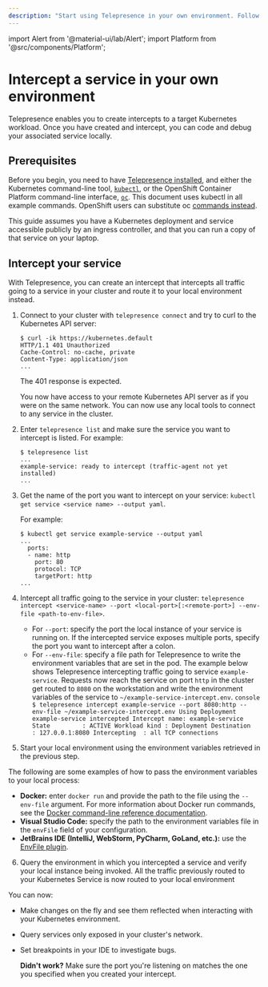```yaml
---
description: "Start using Telepresence in your own environment. Follow these steps to intercept your service in your cluster."
---
```


import Alert from '@material-ui/lab/Alert';
import Platform from '@src/components/Platform';

# Intercept a service in your own environment

Telepresence enables you to create intercepts to a target Kubernetes workload. Once you have created and intercept, you can code and debug your associated service locally. 


## Prerequisites

Before you begin, you need to have [Telepresence installed](../install/client), and either the Kubernetes command-line tool, [`kubectl`](https://kubernetes.io/docs/tasks/tools/install-kubectl/), or the OpenShift Container Platform command-line interface, [`oc`](https://docs.openshift.com/container-platform/4.2/cli_reference/openshift_cli/getting-started-cli.html#cli-installing-cli_cli-developer-commands). This document uses kubectl in all example commands. OpenShift users can substitute oc [commands instead](https://docs.openshift.com/container-platform/4.1/cli_reference/developer-cli-commands.html).

This guide assumes you have a Kubernetes deployment and service accessible publicly by an ingress controller, and that you can run a copy of that service on your laptop.

## Intercept your service

With Telepresence, you can create an intercept that intercepts all traffic going to a service in your cluster and route it to your local environment instead. 

1. Connect to your cluster with `telepresence connect` and try to curl to the Kubernetes API server:

   ```console
   $ curl -ik https://kubernetes.default
   HTTP/1.1 401 Unauthorized
   Cache-Control: no-cache, private
   Content-Type: application/json
   ...
   ```

   <Alert>
    The 401 response is expected.
   </Alert>

   You now have access to your remote Kubernetes API server as if you were on the same network. You can now use any local tools to connect to any service in the cluster.

2. Enter `telepresence list` and make sure the service you want to intercept is listed. For example:

   ```console
   $ telepresence list
   ...
   example-service: ready to intercept (traffic-agent not yet installed)
   ...
   ```

3. Get the name of the port you want to intercept on your service:
   `kubectl get service <service name> --output yaml`.
  
   For example:

   ```console
   $ kubectl get service example-service --output yaml
   ...
     ports:
     - name: http
       port: 80
       protocol: TCP
       targetPort: http
   ...
   ```

4. Intercept all traffic going to the service in your cluster:
    `telepresence intercept <service-name> --port <local-port>[:<remote-port>] --env-file <path-to-env-file>`.
      * For `--port`: specify the port the local instance of your service is running on. If the intercepted service exposes multiple ports, specify the port you want to intercept after a colon.
      * For `--env-file`: specify a file path for Telepresence to write the environment variables that are set in the pod. 
       The example below shows Telepresence intercepting traffic going to service `example-service`. Requests now reach the service on port `http` in the cluster get routed to `8080` on the workstation and write the environment variables of the service to `~/example-service-intercept.env`.
       ```console
       $ telepresence intercept example-service --port 8080:http --env-file ~/example-service-intercept.env
       Using Deployment example-service
       intercepted
           Intercept name: example-service
           State         : ACTIVE
           Workload kind : Deployment
           Destination   : 127.0.0.1:8080
           Intercepting  : all TCP connections
       ```

5. <a name="start-local-instance"></a>Start your local environment using the environment variables retrieved in the previous step.

  The following are some examples of how to pass the environment variables to your local process:
   * **Docker:** enter `docker run` and provide the path to the file using the `--env-file` argument. For more information about Docker run commands, see the [Docker command-line reference documentation](https://docs.docker.com/engine/reference/commandline/run/#env).
   * **Visual Studio Code:** specify the path to the environment variables file in the `envFile` field of your configuration.
   * **JetBrains IDE (IntelliJ, WebStorm, PyCharm, GoLand, etc.):** use the [EnvFile plugin](https://plugins.jetbrains.com/plugin/7861-envfile).

6. Query the environment in which you intercepted a service and verify your local instance being invoked.
   All the traffic previously routed to your Kubernetes Service is now routed to your local environment

You can now:
- Make changes on the fly and see them reflected when interacting with
  your Kubernetes environment.
- Query services only exposed in your cluster's network.
- Set breakpoints in your IDE to investigate bugs.

   <Alert severity="info">

    **Didn't work?** Make sure the port you're listening on matches the one you specified when you created your intercept.

   </Alert>
